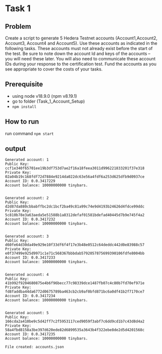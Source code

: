 # Task 1

## Problem
Create a script to generate 5 Hedera Testnet accounts
(Account1,Account2, Account3, Account4 and Account5).
Use these accounts as indicated in the following tasks.
These accounts must not already exist before the start of the test.
Be sure to note down the account Id and keys of the accounts –
you will need these later. You will also need to communicate
these account IDs during your response to the certification test.
Fund the accounts as you see appropriate to cover the costs
of your tasks.

## Prerequisite
- using node v18.9.0 (npm v8.19.1)
- go to folder (Task_1_Account_Setup)
- `npm install`

## How to run
run command  `npm start`

## output

```
Generated account: 1
Public Key: ccf1e340f65701ee19b3df753d7ae2f16a18feea3011d996221833201f37e318
Private Key: 02a04b19c168fdf72d7884e9214da022dc63e56a4fdf6a253d625dfb9d0937ce
Account ID: 0.0.3417229
Account balance: 10000000000 tinybars.


Generated account: 2
Public Key: d2d87da880cbbabffbc2dc1bcf2ba49c81a99c74e9d4193b24626d4fdce99ddc
Private Key: 5c810b78e3a63aeda5e51588b1a8312defaf01581bdefad40445d7b9e745f4a2
Account ID: 0.0.3417232
Account balance: 10000000000 tinybars.


Generated account: 3
Public Key: d60fe64d30da49e929e10f33df6f4f17e3b48e0512c64deddc442d0e83988c57
Private Key: e0f37499e925d9971c1e71c568367bbbdab5792057875699390106fdfe8004bb
Account ID: 0.0.3417233
Account balance: 10000000000 tinybars.


Generated account: 4
Public Key: 41b992f9204680875e4b6f96becc77c98339dce1487fb07c4c80b7fd70ef971e
Private Key: fd8faddba44da6772d0675789ba463cb2cb9af0bfd871bc6a0df41b2f7170ce7
Account ID: 0.0.3417234
Account balance: 10000000000 tinybars.


Generated account: 5
Public Key: 166cda2a410be9c5d42ff7c2f5953117ced9059f3abf7c6dd9cd1b7c43d8d4a2
Private Key: 58a4fbd8158a3be397d620ede82d6899535a3643b4f322ebe8de2d5d4201568c
Account ID: 0.0.3417235
Account balance: 10000000000 tinybars.

File created: accounts.json
```